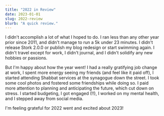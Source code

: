 ```yaml
---
title: "2022 in Review"
date: 2023-01-01
slug: 2022-review
blurb: "A quick review."
---
```


I didn't accomplish a lot of what I hoped to do. I ran less than any other year prior since 2011, and didn't manage to run a 5k under 23 minutes. I didn't release Stork 2.0.0 or publish my blog redesign or start swimming again. I didn't travel except for work, I didn't journal, and I didn't solidify any new hobbies or passions.

But I'm happy about how the year went! I had a really gratifying job change at work, I spent more energy seeing my friends (and feel like it paid off), I started attending Shabbat services at the synagogue down the street. I took some cool photos and fostered some friendships while doing so. I paid more attention to planning and anticipating the future, which cut down on stress. I started budgeting, I got engaged (!!), I worked on my mental health, and I stepped away from social media.

I'm feeling grateful for 2022 went and excited about 2023!
